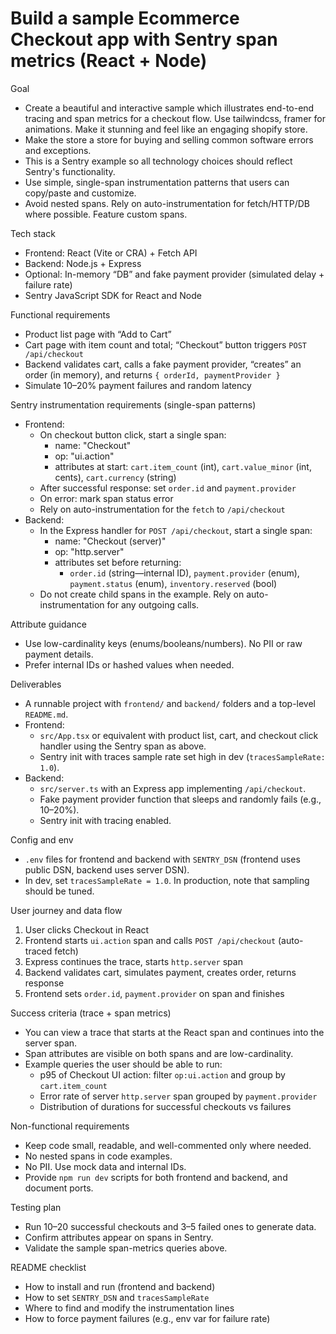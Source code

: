 # Build a sample Ecommerce Checkout app with Sentry span metrics (React + Node)

Goal
- Create a beautiful and interactive sample which illustrates end-to-end tracing and span metrics for a checkout flow. Use tailwindcss, framer for animations. Make it stunning and feel like an engaging shopify store.
- Make the store a store for buying and selling common software errors and exceptions.
- This is a Sentry example so all technology choices should reflect Sentry's functionality.
- Use simple, single-span instrumentation patterns that users can copy/paste and customize.
- Avoid nested spans. Rely on auto-instrumentation for fetch/HTTP/DB where possible. Feature custom spans.

Tech stack
- Frontend: React (Vite or CRA) + Fetch API
- Backend: Node.js + Express
- Optional: In-memory “DB” and fake payment provider (simulated delay + failure rate)
- Sentry JavaScript SDK for React and Node

Functional requirements
- Product list page with “Add to Cart”
- Cart page with item count and total; “Checkout” button triggers `POST /api/checkout`
- Backend validates cart, calls a fake payment provider, “creates” an order (in memory), and returns `{ orderId, paymentProvider }`
- Simulate 10–20% payment failures and random latency

Sentry instrumentation requirements (single-span patterns)
- Frontend:
  - On checkout button click, start a single span:
    - name: "Checkout"
    - op: "ui.action"
    - attributes at start: `cart.item_count` (int), `cart.value_minor` (int, cents), `cart.currency` (string)
  - After successful response: set `order.id` and `payment.provider`
  - On error: mark span status error
  - Rely on auto-instrumentation for the `fetch` to `/api/checkout`
- Backend:
  - In the Express handler for `POST /api/checkout`, start a single span:
    - name: "Checkout (server)"
    - op: "http.server"
    - attributes set before returning:
      - `order.id` (string—internal ID), `payment.provider` (enum), `payment.status` (enum), `inventory.reserved` (bool)
  - Do not create child spans in the example. Rely on auto-instrumentation for any outgoing calls.

Attribute guidance
- Use low-cardinality keys (enums/booleans/numbers). No PII or raw payment details.
- Prefer internal IDs or hashed values when needed.

Deliverables
- A runnable project with `frontend/` and `backend/` folders and a top-level `README.md`.
- Frontend:
  - `src/App.tsx` or equivalent with product list, cart, and checkout click handler using the Sentry span as above.
  - Sentry init with traces sample rate set high in dev (`tracesSampleRate: 1.0`).
- Backend:
  - `src/server.ts` with an Express app implementing `/api/checkout`.
  - Fake payment provider function that sleeps and randomly fails (e.g., 10–20%).
  - Sentry init with tracing enabled.

Config and env
- `.env` files for frontend and backend with `SENTRY_DSN` (frontend uses public DSN, backend uses server DSN).
- In dev, set `tracesSampleRate = 1.0`. In production, note that sampling should be tuned.

User journey and data flow
1) User clicks Checkout in React
2) Frontend starts `ui.action` span and calls `POST /api/checkout` (auto-traced fetch)
3) Express continues the trace, starts `http.server` span
4) Backend validates cart, simulates payment, creates order, returns response
5) Frontend sets `order.id`, `payment.provider` on span and finishes

Success criteria (trace + span metrics)
- You can view a trace that starts at the React span and continues into the server span.
- Span attributes are visible on both spans and are low-cardinality.
- Example queries the user should be able to run:
  - p95 of Checkout UI action: filter `op:ui.action` and group by `cart.item_count`
  - Error rate of server `http.server` span grouped by `payment.provider`
  - Distribution of durations for successful checkouts vs failures

Non-functional requirements
- Keep code small, readable, and well-commented only where needed.
- No nested spans in code examples.
- No PII. Use mock data and internal IDs.
- Provide `npm run dev` scripts for both frontend and backend, and document ports.

Testing plan
- Run 10–20 successful checkouts and 3–5 failed ones to generate data.
- Confirm attributes appear on spans in Sentry.
- Validate the sample span-metrics queries above.

README checklist
- How to install and run (frontend and backend)
- How to set `SENTRY_DSN` and `tracesSampleRate`
- Where to find and modify the instrumentation lines
- How to force payment failures (e.g., env var for failure rate)

